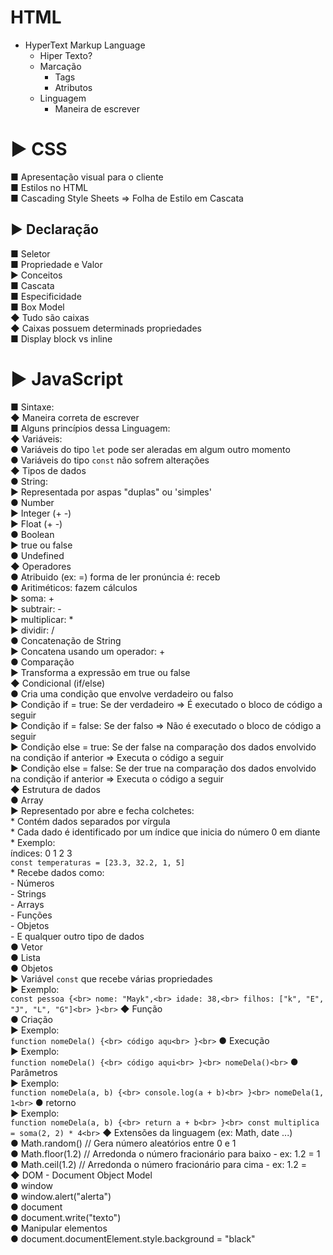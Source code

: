 # HTML
   - HyperText Markup Language<br>
      - Hiper Texto?<br>
      - Marcação<br>
        - Tags<br>
        - Atributos<br>
      - Linguagem<br>
        - Maneira de escrever<br>
# ▶ CSS  
   ■ Apresentação visual para o cliente<br>
   ■ Estilos no HTML<br>
   ■ Cascading Style Sheets => Folha de Estilo em Cascata<br>
## ▶ Declaração
   ■ Seletor<br>
   ■ Propriedade e Valor<br>
  ▶ Conceitos<br>
   ■ Cascata<br>
   ■ Especificidade<br>
   ■ Box Model<br>
    ◆ Tudo são caixas<br>
    ◆ Caixas possuem determinads propriedades<br>
   ■ Display block vs inline<br>
     
# ▶ JavaScript 
   ■ Sintaxe:<br>
    ◆ Maneira correta de escrever<br>
   ■ Alguns princípios dessa Linguagem:<br>
    ◆ Variáveis:<br>
     ● Variáveis do tipo `let` pode ser aleradas em algum outro momento<br>
     ● Variáveis do tipo `const` não sofrem alterações<br>
    ◆ Tipos de dados<br>
     ● String:<br>
      ► Representada por aspas "duplas" ou 'simples'<br>
     ● Number<br>
      ► Integer (+ -)<br>
      ► Float (+ -)<br>
     ● Boolean<br>
      ► true ou false<br>
     ● Undefined<br>
    ◆ Operadores<br>
     ● Atribuido (ex: =) forma de ler pronúncia é: receb<br>
     ● Aritiméticos: fazem cálculos<br>
      ► soma: +<br>
      ► subtrair: -<br>
      ► multiplicar: *<br>
      ► dividir: /<br>
     ● Concatenação de String<br>
      ► Concatena usando um operador: +<br>
     ● Comparação<br>
      ► Transforma a expressão em true ou false<br>
    ◆ Condicional (if/else)<br>
     ● Cria uma condição que envolve verdadeiro ou falso<br>
      ► Condição if = true: Se der verdadeiro => É executado o bloco de código a seguir<br>
      ► Condição if = false: Se der falso => Não é executado o bloco de código a seguir<br>
      ► Condição else = true: Se der false na comparação dos dados envolvido na condição if anterior => Executa o código a seguir<br>
      ► Condição else = false: Se der true na comparação dos dados envolvido na condição if anterior => Executa o código a seguir<br>
    ◆ Estrutura de dados<br>
     ● Array<br>
      ► Representado por abre e fecha colchetes:<br>
       * Contém dados separados por vírgula<br>
       * Cada dado é identificado por um índice que inicia do número 0 em diante<br>
       * Exemplo:<br>
                         índices:  0     1   2  3<br>
         `const temperaturas = [23.3, 32.2, 1, 5]`<br>
       * Recebe dados como:<br>
        - Números<br>
        - Strings<br>
        - Arrays<br>
        - Funções<br>
        - Objetos<br>
        - E qualquer outro tipo de dados<br>
     ● Vetor<br>
     ● Lista<br>
     ● Objetos<br>
      ► Variável `const` que recebe várias propriedades<br>
      ► Exemplo:<br>
        ```
        const pessoa {<br>
          nome: "Mayk",<br>
          idade: 38,<br>
          filhos: ["k", "E", "J", "L", "G"]<br>
        }<br>
        ```
    ◆ Função<br>
     ● Criação<br>
      ► Exemplo:<br>
        ```
          function nomeDela() {<br>
            código aqu<br>
          }<br>
        ```
     ● Execução<br>
      ► Exemplo:<br>
        ```
          function nomeDela() {<br>
            código aqui<br>
          }<br>
          nomeDela()<br>
        ```
     ● Parâmetros<br>
      ► Exemplo:<br>
        ```
          function nomeDela(a, b) {<br>
            console.log(a + b)<br>
          }<br>
          nomeDela(1, 1<br>
        ```
     ● retorno<br>
      ► Exemplo:<br>
          ```
            function nomeDela(a, b) {<br>
              return a + b<br>
            }<br>
            const multiplica = soma(2, 2) * 4<br>
          ```
    ◆ Extensões da linguagem (ex: Math, date ...)<br>
     ● Math.random() // Gera número aleatórios entre 0 e 1<br>
     ● Math.floor(1.2) // Arredonda o número fracionário para baixo - ex: 1.2 = 1<br>
     ● Math.ceil(1.2) // Arredonda o número fracionário para cima - ex: 1.2 = <br>
    ◆ DOM - Document Object Model<br>
     ● window<br>
     ● window.alert("alerta")<br>
     ● document<br>
     ● document.write("texto")<br>
     ● Manipular elementos<br>
     ● document.documentElement.style.background = "black"<br>
